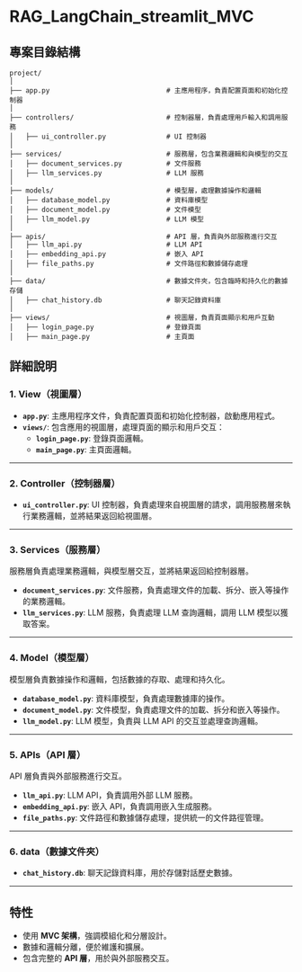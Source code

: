 # RAG_LangChain_streamlit_MVC
## 專案目錄結構
```plaintext
project/
│
├── app.py                             # 主應用程序，負責配置頁面和初始化控制器
│
├── controllers/                       # 控制器層，負責處理用戶輸入和調用服務
│   ├── ui_controller.py               # UI 控制器
│
├── services/                          # 服務層，包含業務邏輯和與模型的交互
│   ├── document_services.py           # 文件服務
│   ├── llm_services.py                # LLM 服務
│
├── models/                            # 模型層，處理數據操作和邏輯
│   ├── database_model.py              # 資料庫模型
│   ├── document_model.py              # 文件模型
│   ├── llm_model.py                   # LLM 模型
│
├── apis/                              # API 層，負責與外部服務進行交互
│   ├── llm_api.py                     # LLM API
│   ├── embedding_api.py               # 嵌入 API
│   ├── file_paths.py                  # 文件路徑和數據儲存處理
│
├── data/                              # 數據文件夾，包含臨時和持久化的數據存儲
│   ├── chat_history.db                # 聊天記錄資料庫
│
├── views/                             # 視圖層，負責頁面顯示和用戶互動
│   ├── login_page.py                  # 登錄頁面
│   ├── main_page.py                   # 主頁面
```

## 詳細說明

### 1. View（視圖層）
- **`app.py`**: 主應用程序文件，負責配置頁面和初始化控制器，啟動應用程式。
- **`views/`**: 包含應用的視圖層，處理頁面的顯示和用戶交互：
  - **`login_page.py`**: 登錄頁面邏輯。
  - **`main_page.py`**: 主頁面邏輯。

---

### 2. Controller（控制器層）
- **`ui_controller.py`**: UI 控制器，負責處理來自視圖層的請求，調用服務層來執行業務邏輯，並將結果返回給視圖層。

---

### 3. Services（服務層）
服務層負責處理業務邏輯，與模型層交互，並將結果返回給控制器層。
- **`document_services.py`**: 文件服務，負責處理文件的加載、拆分、嵌入等操作的業務邏輯。
- **`llm_services.py`**: LLM 服務，負責處理 LLM 查詢邏輯，調用 LLM 模型以獲取答案。

---

### 4. Model（模型層）
模型層負責數據操作和邏輯，包括數據的存取、處理和持久化。
- **`database_model.py`**: 資料庫模型，負責處理數據庫的操作。
- **`document_model.py`**: 文件模型，負責處理文件的加載、拆分和嵌入等操作。
- **`llm_model.py`**: LLM 模型，負責與 LLM API 的交互並處理查詢邏輯。

---

### 5. APIs（API 層）
API 層負責與外部服務進行交互。
- **`llm_api.py`**: LLM API，負責調用外部 LLM 服務。
- **`embedding_api.py`**: 嵌入 API，負責調用嵌入生成服務。
- **`file_paths.py`**: 文件路徑和數據儲存處理，提供統一的文件路徑管理。

---

### 6. data（數據文件夾）
- **`chat_history.db`**: 聊天記錄資料庫，用於存儲對話歷史數據。

---

## 特性
- 使用 **MVC 架構**，強調模組化和分層設計。
- 數據和邏輯分離，便於維護和擴展。
- 包含完整的 **API 層**，用於與外部服務交互。
